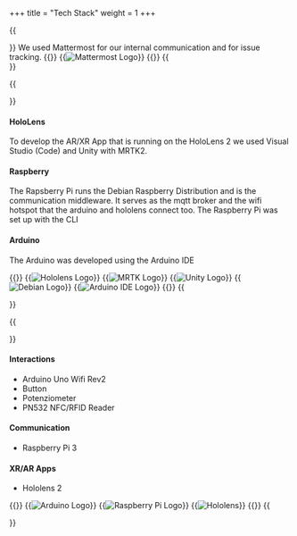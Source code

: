 +++ 
title = "Tech Stack" 
weight = 1
+++

{{<section title="Organisation and Communication">}}
We used Mattermost for our internal communication and for issue tracking.
{{<gallery>}}
{{<image src="Mattermost.svg" alt="Mattermost Logo" caption="Mattermost">}}
{{</gallery>}}
{{</section>}}

{{<section title="Development">}}

#### HoloLens

To develop the AR/XR App that is running on the HoloLens 2 we used Visual Studio (Code) and Unity with MRTK2.

#### Raspberry

The Rapsberry Pi runs the Debian Raspberry Distribution and is the communication middleware.
It serves as the mqtt broker and the wifi hotspot that the arduino and hololens connect too.
The Raspberry Pi was set up with the CLI

#### Arduino

The Arduino was developed using the Arduino IDE

{{<gallery>}}
{{<image src="Hololens.png" alt="Hololens Logo" caption="Hololens">}}
{{<image src="MRTK.png" alt="MRTK Logo" caption="MRTK">}}
{{<image src="Unity.png" alt="Unity Logo" caption="Unity">}}
{{<image src="Debian.png" alt="Debian Logo" caption="Debian">}}
{{<image src="Arduino.png" alt="Arduino IDE Logo" caption="Arduino IDE">}}
{{</gallery>}}
{{</section>}}

{{<section title="Hardware">}}

#### Interactions

- Arduino Uno Wifi Rev2
- Button
- Potenziometer
- PN532 NFC/RFID Reader

#### Communication

- Raspberry Pi 3

#### XR/AR Apps

- Hololens 2

{{<gallery>}}
{{<image src="Arduino.png" alt="Arduino Logo" caption="Arduino">}}
{{<image src="RPI.png" alt="Raspberry Pi Logo" caption="Raspberry Pi">}}
{{<image src="Hololens.png" alt="Hololens" caption="Hololens">}}
{{</gallery>}}
{{</section>}}
